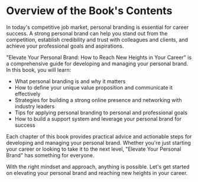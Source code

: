 Overview of the Book's Contents
=============================================

In today's competitive job market, personal branding is essential for career success. A strong personal brand can help you stand out from the competition, establish credibility and trust with colleagues and clients, and achieve your professional goals and aspirations.

"Elevate Your Personal Brand: How to Reach New Heights in Your Career" is a comprehensive guide for developing and managing your personal brand. In this book, you will learn:

* What personal branding is and why it matters
* How to define your unique value proposition and communicate it effectively
* Strategies for building a strong online presence and networking with industry leaders
* Tips for applying personal branding to personal and professional goals
* How to build a support system and leverage your personal brand for success

Each chapter of this book provides practical advice and actionable steps for developing and managing your personal brand. Whether you're just starting your career or looking to take it to the next level, "Elevate Your Personal Brand" has something for everyone.

With the right mindset and approach, anything is possible. Let's get started on elevating your personal brand and reaching new heights in your career.
